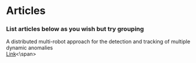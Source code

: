 # Articles


### List articles below as you wish but try grouping

<span>A distributed multi-robot approach for the detection and tracking of multiple dynamic anomalies<br><a href="https://www.researchgate.net/publication/282686743_A_distributed_multi-robot_approach_for_the_detection_and_tracking_of_multiple_dynamic_anomalies">Link</a><\span>

